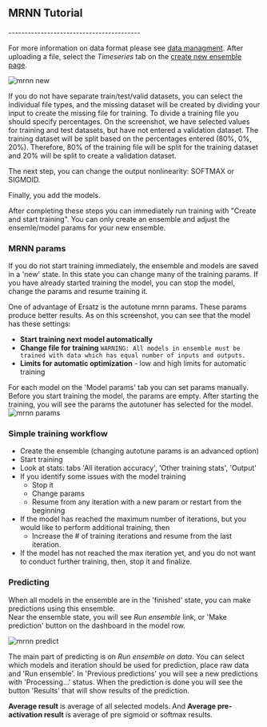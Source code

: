 <h2 id="mrnn-tutorial">MRNN Tutorial</h2>
-----------------------------------------

For more information on data format please see [data managment](/help/data/).
After uploading a file, select the *Timeseries* tab on the [create new ensemble page](/train-ensemble/new/).

![mrnn new](/static/img/help/mrnn_new.png)

If you do not have separate train/test/valid datasets, you can select the individual file types,
and the missing dataset will be created by dividing your input to create the missing file for training. 
To divide a training file you should specify percentages. On the screenshot, we have selected values 
for training and test datasets, but have not entered a validation dataset.  The training dataset will be split
based on the percentages entered (80%, 0%, 20%).  Therefore, 80% of the training file will be split for the
training dataset and 20% will be split to create a validation dataset.

The next step, you can change the output nonlinearity: SOFTMAX or SIGMOID.

Finally, you add the models.

After completing these steps you can immediately run training with "Create and start training".
You can only create an ensemble and adjust the ensemle/model params for your new ensemble.


<h3 id="mrnn-params">MRNN params</h3>

If you do not start training immediately, the ensemble and models are saved in a 'new' state.
In this state you can change many of the training params.  If you have already started training the model,
you can stop the model, change the params and resume training it.
 
One of advantage of Ersatz is the autotune mrnn params.  These params produce better results. As on this 
screenshot, you can see that the model has these settings:

  - **Start training next model automatically**
  - **Change file for training** `WARNING: All models in ensemble must be trained
with data which has equal number of inputs and outputs.`
  - **Limits for automatic optimization** - low and high limits for automatic
training

For each model on the 'Model params' tab you can set params manually.  Before you start training the model, the
params are empty.  After starting the training, you will see the params the autotuner has selected for
the model.
![mrnn params](/static/img/help/mrnn_created.png)


<h3 id="workflow">Simple training workflow</h3>

  - Create the ensemble (changing autotune params is an advanced option)
  - Start training
  - Look at stats: tabs 'All iteration accuracy', 'Other training stats', 'Output'
  - If you identify some issues with the model training
    - Stop it
    - Change params
    - Resume from any iteration with a new param or restart from the beginning
  - If the model has reached the maximum number of iterations, but you would like to perform additional training, then
    - Increase the # of training iterations and resume from the last iteration.
  - If the model has not reached the max iteration yet, and you do not want to conduct further training, then, stop it and finalize.


<h3 id="predicting">Predicting</h3>

When all models in the ensemble are in the 'finished' state, you can make predictions using this ensemble.  
Near the ensemble state, you will see *Run ensemble* link, or 'Make prediction' button on the 
dashboard in the model row.

![mrnn predict](/static/img/help/mrnn_predict.png)

The main part of predicting is on *Run ensemble on data*. You can select which models
and iteration should be used for prediction, place raw data and 'Run ensemble'. 
In 'Previous predictions' you will see a new predictions with 'Processing...' status. When the prediction is 
done you will see the button 'Results' that will show results of the prediction.

**Average result** is average of all selected models. And **Average pre-activation result**
is average of pre sigmoid or softmax results.
